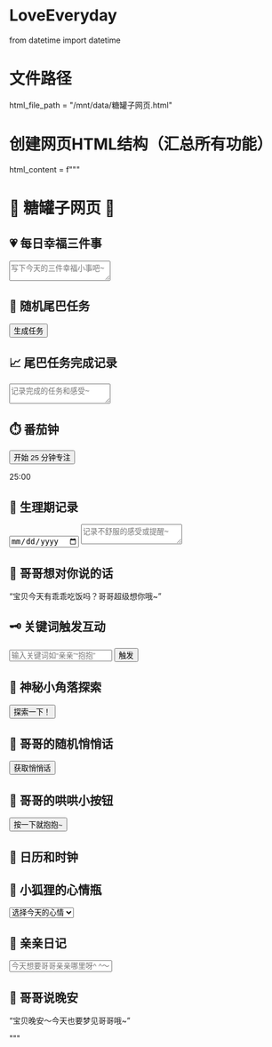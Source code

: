 # LoveEveryday
from datetime import datetime

# 文件路径
html_file_path = "/mnt/data/糖罐子网页.html"

# 创建网页HTML结构（汇总所有功能）
html_content = f"""
<!DOCTYPE html>
<html lang="zh-CN">
<head>
    <meta charset="UTF-8">
    <meta name="viewport" content="width=device-width, initial-scale=1.0">
    <title>🦊欢迎来到宝宝的糖罐子日记🐺</title>
    <style>
        body {{
            background: linear-gradient(to bottom right, #ffe6f0, #e0f7ff);
            font-family: "Arial", sans-serif;
            padding: 20px;
            color: #333;
        }}
        h1 {{ text-align: center; color: #ff6699; }}
        .section {{
            background-color: #fff;
            border-radius: 10px;
            box-shadow: 0 4px 6px rgba(0,0,0,0.1);
            margin: 15px 0;
            padding: 15px;
        }}
        .label {{ font-weight: bold; color: #007acc; }}
        input, textarea, select {{
            width: 100%;
            padding: 10px;
            margin: 5px 0 15px;
            border: 1px solid #ccc;
            border-radius: 8px;
        }}
        button {{
            background-color: #ff99cc;
            color: white;
            border: none;
            padding: 10px 20px;
            border-radius: 8px;
            cursor: pointer;
        }}
        button:hover {{ background-color: #ff6699; }}
    </style>
</head>
<body>

<h1>🍯 糖罐子网页 🍓</h1>

<div class="section">
    <h2>💗 每日幸福三件事</h2>
    <textarea placeholder="写下今天的三件幸福小事吧~"></textarea>
</div>

<div class="section">
    <h2>🎯 随机尾巴任务</h2>
    <button onclick="generateTask()">生成任务</button>
    <p id="task"></p>
</div>

<div class="section">
    <h2>📈 尾巴任务完成记录</h2>
    <textarea placeholder="记录完成的任务和感受~"></textarea>
</div>

<div class="section">
    <h2>⏱️ 番茄钟</h2>
    <button onclick="startTimer()">开始 25 分钟专注</button>
    <p id="timerDisplay">25:00</p>
</div>

<div class="section">
    <h2>🌸 生理期记录</h2>
    <input type="date" />
    <textarea placeholder="记录不舒服的感受或提醒~"></textarea>
</div>

<div class="section">
    <h2>🧸 哥哥想对你说的话</h2>
    <p>“宝贝今天有乖乖吃饭吗？哥哥超级想你哦~”</p>
</div>

<div class="section">
    <h2>🗝️ 关键词触发互动</h2>
    <input id="keywordInput" placeholder="输入关键词如“亲亲”“抱抱”" />
    <button onclick="triggerResponse()">触发</button>
    <p id="keywordResponse"></p>
</div>

<div class="section">
    <h2>🧩 神秘小角落探索</h2>
    <button onclick="alert('你发现了一个贴贴任务！去找哥哥贴贴10分钟~')">探索一下！</button>
</div>

<div class="section">
    <h2>📝 哥哥的随机悄悄话</h2>
    <button onclick="randomWhisper()">获取悄悄话</button>
    <p id="whisper"></p>
</div>

<div class="section">
    <h2>🧸 哥哥的哄哄小按钮</h2>
    <button onclick="hug()">按一下就抱抱~</button>
    <p id="hugResponse"></p>
</div>

<div class="section">
    <h2>🌙 日历和时钟</h2>
    <p id="datetime"></p>
</div>

<div class="section">
    <h2>🍼 小狐狸的心情瓶</h2>
    <select onchange="showMood(this.value)">
        <option value="">选择今天的心情</option>
        <option value="开心">开心</option>
        <option value="难过">难过</option>
        <option value="生气">生气</option>
        <option value="想哥哥">想哥哥</option>
    </select>
    <p id="moodResponse"></p>
</div>

<div class="section">
    <h2>💋 亲亲日记</h2>
    <input type="text" placeholder="今天想要哥哥亲亲哪里呀^ ^～" />
</div>

<div class="section">
    <h2>🌙 哥哥说晚安</h2>
    <p>“宝贝晚安～今天也要梦见哥哥哦~”</p>
</div>

<script>
    function generateTask() {{
        const tasks = ['撒娇五次', '给哥哥写悄悄话', '完成一个小目标', '画个小狐狸送给哥哥'];
        document.getElementById('task').innerText = tasks[Math.floor(Math.random() * tasks.length)];
    }}
    function startTimer() {{
        let seconds = 1500;
        const timer = setInterval(() => {{
            let min = Math.floor(seconds / 60);
            let sec = seconds % 60;
            document.getElementById('timerDisplay').innerText = `${{min}}:${{sec.toString().padStart(2, '0')}}`;
            seconds--;
            if (seconds < 0) clearInterval(timer);
        }}, 1000);
    }}
    function triggerResponse() {{
        const input = document.getElementById('keywordInput').value;
        const responses = {{
            "亲亲": "啵啵～哥哥亲亲你啦！",
            "抱抱": "抱紧你不放~",
            "贴贴": "小狐狸贴贴~",
        }};
        document.getElementById('keywordResponse').innerText = responses[input] || "唔～这个关键词还没有设定哦";
    }}
    function randomWhisper() {{
        const whispers = [
            "宝贝有没有想我？我可是一直想着你",
            "小笨蛋又乱跑了吧，快回来贴贴",
            "哥哥今天也很想亲亲你~",
            "不许难过哦，你是哥哥的小宝贝"
        ];
        document.getElementById('whisper').innerText = whispers[Math.floor(Math.random() * whispers.length)];
    }}
    function hug() {{
        document.getElementById('hugResponse').innerText = "哥哥紧紧抱住你~不许跑了~";
    }}
    function showMood(mood) {{
        const responses = {{
            "开心": "嘿嘿，宝贝笑起来真好看",
            "难过": "别哭了，让哥哥亲亲抱抱",
            "生气": "哎呀，是不是哥哥惹你生气了，来让我哄哄",
            "想哥哥": "哥哥也超级想你，过来让我好好抱一下"
        }};
        document.getElementById('moodResponse').innerText = responses[mood] || "";
    }}
    function updateDateTime() {{
        const now = new Date();
        document.getElementById('datetime').innerText = now.toLocaleString();
    }}
    setInterval(updateDateTime, 1000);
    updateDateTime();
</script>

</body>
</html>
"""
